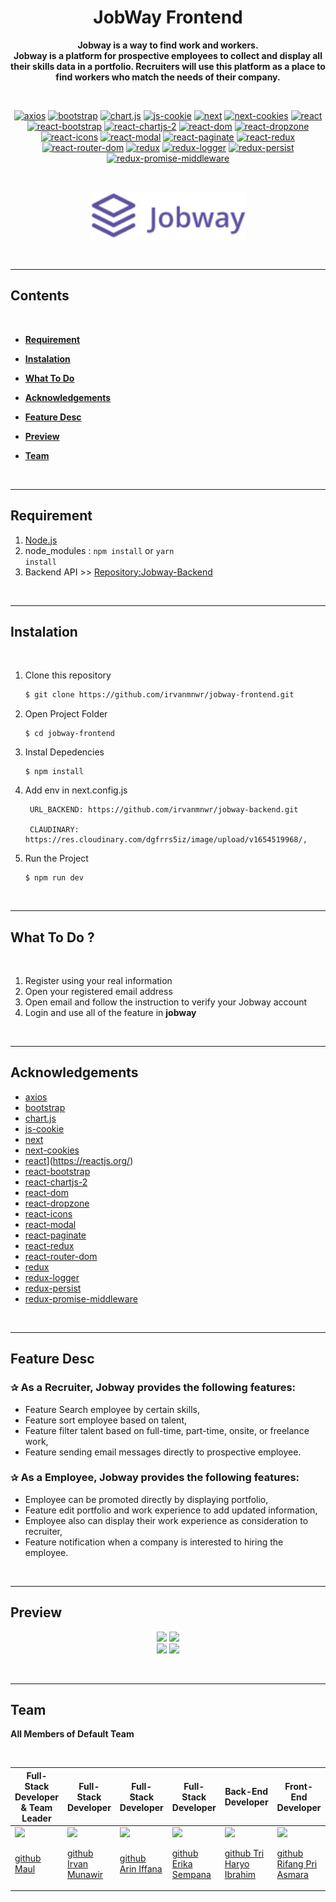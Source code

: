 # <h1 align="center">**JobWay Frontend**</h1>

<center>

<p><b>Jobway is a way to find work and workers.<br/>Jobway is a platform for prospective employees to collect and display all their skills data in a portfolio. Recruiters will use this platform as a place to find workers who match the needs of their company.</b></p>

</center>
<br/>
<center>

[![axios](https://img.shields.io/npm/v/axios?label=axios)](https://axios-http.com/docs/intro)
[![bootstrap](https://img.shields.io/npm/v/bootstrap?label=bootstrap)](https://getbootstrap.com/)
[![chart.js](https://img.shields.io/npm/v/chartjs?label=chartjs)](https://www.chartjs.org/)
[![js-cookie](https://img.shields.io/npm/v/js-cookie?label=js-cookie)](https://www.npmjs.com/package/js-cookie)
[![next](https://img.shields.io/npm/v/next?label=next)](https://nextjs.org/)
[![next-cookies](https://img.shields.io/npm/v/next-cookies?label=next-cookies)](https://www.npmjs.com/package/next-cookies)
[![react](https://img.shields.io/npm/v/react?label=react)](https://reactjs.org/)
[![react-bootstrap](https://img.shields.io/npm/v/react-bootstrap?label=react-bootstrap)](https://react-bootstrap.github.io/)
[![react-chartjs-2](https://img.shields.io/npm/v/react-chartjs-2?label=react-chartjs-2)](https://www.npmjs.com/package/react-chartjs-2)
[![react-dom](https://img.shields.io/npm/v/react-dom?label=react-dom)](https://reactjs.org/docs/react-dom.html)
[![react-dropzone](https://img.shields.io/npm/v/react-dropzone?label=react-dropzone)](https://react-dropzone.js.org/)
[![react-icons](https://img.shields.io/npm/v/react-icons?label=react-icons)](https://react-icons.github.io/react-icons/)
[![react-modal](https://img.shields.io/npm/v/react-modal?label=react-modal)](https://www.npmjs.com/package/react-modal)
[![react-paginate](https://img.shields.io/npm/v/react-paginate?label=react-paginate)](https://www.npmjs.com/package/react-paginate)
[![react-redux](https://img.shields.io/npm/v/react-redux?label=react-redux)](https://react-redux.js.org/)
[![react-router-dom](https://img.shields.io/npm/v/react-router-dom?label=react-router-dom)](https://www.npmjs.com/package/react-router-dom)
[![redux](https://img.shields.io/npm/v/redux?label=redux)](https://redux.js.org/)
[![redux-logger](https://img.shields.io/npm/v/redux-logger?label=redux-logger)](https://www.npmjs.com/package/redux-logger)
[![redux-persist](https://img.shields.io/npm/v/redux-persist?label=redux-persist)](https://www.npmjs.com/package/redux-persist)
[![redux-promise-middleware](https://img.shields.io/npm/v/redux-promise-middleware?label=redux-promise-middleware)](https://www.npmjs.com/package/redux-promise-middleware)

</center>

<br/>

<p align="center">
<img src="./public/images/auth/auth-logo-purple.svg" width="250"/>
</p>

<br/>
<hr/>

<!-- <span style='font-size:20px;'>&#128204;</span> -->

## **Contents**

<br/>

- [**Requirement**](#requirement)

- [**Instalation**](#instalation)

- [**What To Do**](#what-to-do)

- [**Acknowledgements**](#acknowledgements)

- [**Feature Desc**](#feature-desc)

- [**Preview**](#preview)

- [**Team**](#team)

<br/>
<hr/>

## **Requirement**

1. [Node.js](https://nodejs.org/en/download/)
2. node_modules : <code>npm install</code> or <code>yarn install</code>
3. Backend API >> [Repository:Jobway-Backend](https://github.com/irvanmnwr/jobway-backend.git)

<br/>
<hr/>

## **Instalation**

<br/>

1. Clone this repository

   ```bash
   $ git clone https://github.com/irvanmnwr/jobway-frontend.git
   ```

2. Open Project Folder

   ```
   $ cd jobway-frontend
   ```

3. Instal Depedencies

   ```
   $ npm install
   ```

4. Add env in next.config.js

   ```
    URL_BACKEND: https://github.com/irvanmnwr/jobway-backend.git

    CLAUDINARY: https://res.cloudinary.com/dgfrrs5iz/image/upload/v1654519968/,

   ```

5. Run the Project
   ```
   $ npm run dev
   ```

<br/>
<hr/>

## **What To Do ?**

<br/>

1. Register using your real information
2. Open your registered email address
3. Open email and follow the instruction to verify your Jobway account
4. Login and use all of the feature in **jobway**

<br/>
<hr/>

## **Acknowledgements**

- [axios](https://axios-http.com/docs/intro)
- [bootstrap](https://getbootstrap.com/)
- [chart.js](https://www.chartjs.org/)
- [js-cookie](https://www.npmjs.com/package/js-cookie)
- [next](https://nextjs.org/)
- [next-cookies](https://www.npmjs.com/package/next-cookies)
- [react](https://img.shields.io/npm/v/react?label=react)](https://reactjs.org/)
- [react-bootstrap](https://react-bootstrap.github.io/)
- [react-chartjs-2](https://www.npmjs.com/package/react-chartjs-2)
- [react-dom](https://reactjs.org/docs/react-dom.html)
- [react-dropzone](https://react-dropzone.js.org/)
- [react-icons](https://react-icons.github.io/react-icons/)
- [react-modal](https://www.npmjs.com/package/react-modal)
- [react-paginate](https://www.npmjs.com/package/react-paginate)
- [react-redux](https://react-redux.js.org/)
- [react-router-dom](https://www.npmjs.com/package/react-router-dom)
- [redux](https://redux.js.org/)
- [redux-logger](https://www.npmjs.com/package/redux-logger)
- [redux-persist](https://www.npmjs.com/package/redux-persist)
- [redux-promise-middleware](https://www.npmjs.com/package/redux-promise-middleware)

<br/>
<hr/>

## **Feature Desc**

### <span style='font-size:15px;'>&#10032;</span> As a Recruiter, Jobway provides the following features:

- Feature Search employee by certain skills,
- Feature sort employee based on talent,
- Feature filter talent based on full-time, part-time, onsite, or freelance work,
- Feature sending email messages directly to prospective employee.

### <span style='font-size:15px;'>&#10032;</span> As a Employee, Jobway provides the following features:

- Employee can be promoted directly by displaying portfolio,
- Feature edit portfolio and work experience to add updated information,
- Employee also can display their work experience as consideration to recruiter,
- Feature notification when a company is interested to hiring the employee.

<br/>
<hr/>

## **Preview**

<p align="center">
<img src="https://m.media-amazon.com/images/I/81aoSQMg+LL._AC_SX425_.jpg" width="150px"/>
<img src="https://m.media-amazon.com/images/I/81aoSQMg+LL._AC_SX425_.jpg" width="150px"/> <br />
<img src="https://m.media-amazon.com/images/I/81aoSQMg+LL._AC_SX425_.jpg" width="150px"/>
<img src="https://m.media-amazon.com/images/I/81aoSQMg+LL._AC_SX425_.jpg" width="150px"/>
</p>

<br/>
<hr/>

## **Team**

**All Members of Default Team**

<br/>

| Full-Stack Developer & Team Leader                                                        | Full-Stack Developer                                                                      | Full-Stack Developer                                                                      | Full-Stack Developer                                                                      | Back-End Developer                                                                        | Front-End Developer                                                                       | Front-End Developer                                                                       |
| ----------------------------------------------------------------------------------------- | ----------------------------------------------------------------------------------------- | ----------------------------------------------------------------------------------------- | ----------------------------------------------------------------------------------------- | ----------------------------------------------------------------------------------------- | ----------------------------------------------------------------------------------------- | ----------------------------------------------------------------------------------------- |
| <img src="https://m.media-amazon.com/images/I/81aoSQMg+LL._AC_SX425_.jpg" width="150px"/> | <img src="https://m.media-amazon.com/images/I/81aoSQMg+LL._AC_SX425_.jpg" width="150px"/> | <img src="https://m.media-amazon.com/images/I/81aoSQMg+LL._AC_SX425_.jpg" width="150px"/> | <img src="https://m.media-amazon.com/images/I/81aoSQMg+LL._AC_SX425_.jpg" width="150px"/> | <img src="https://m.media-amazon.com/images/I/81aoSQMg+LL._AC_SX425_.jpg" width="150px"/> | <img src="https://m.media-amazon.com/images/I/81aoSQMg+LL._AC_SX425_.jpg" width="150px"/> | <img src="https://m.media-amazon.com/images/I/81aoSQMg+LL._AC_SX425_.jpg" width="150px"/> |
| [github Maul](https://github.com/mauloli)                                                 | [github Irvan Munawir](https://github.com/irvanmnwr)                                      | [github Arin Iffana](https://github.com/ArinIffana)                                       | [github Erika Sempana](https://github.com/erikasempana)                                   | [github Tri Haryo Ibrahim](https://github.com/triharyoibrahim)                            | [github Rifang Pri Asmara](https://github.com/AsmaraRP)                                   | [github Luthfi Thufail Asiddiqi](https://github.com/luthfidiqi)                           |
|                                                                                           |                                                                                           |                                                                                           |                                                                                           |                                                                                           |                                                                                           |                                                                                           |
